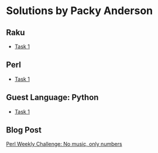 # Solutions by Packy Anderson

## Raku

* [Task 1](raku/ch-1.raku)

## Perl

* [Task 1](perl/ch-1.pl)

## Guest Language: Python

* [Task 1](python/ch-1.py)

## Blog Post

[Perl Weekly Challenge: No music, only numbers](https://packy.dardan.com/b/T1)
